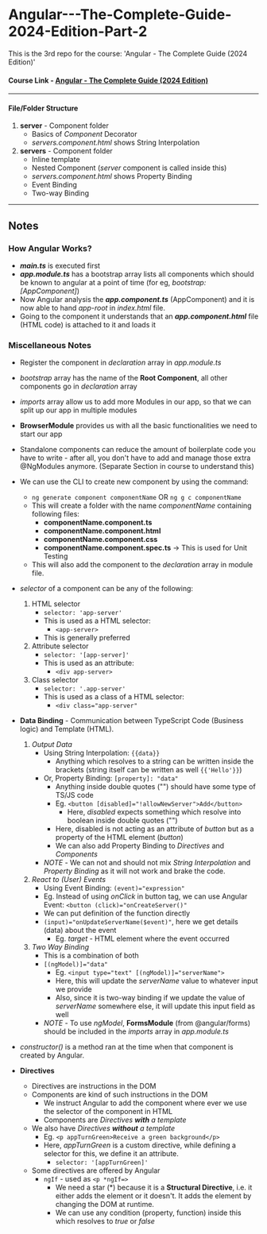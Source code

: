 # Angular---The-Complete-Guide-2024-Edition-Part-2
This is the 3rd repo for the course: 'Angular - The Complete Guide (2024 Edition)'

#### Course Link - [Angular - The Complete Guide (2024 Edition)](https://www.udemy.com/course/the-complete-guide-to-angular-2/)

---

#### File/Folder Structure
1. **server** - Component folder
    - Basics of _Component_ Decorator
    - _servers.component.html_ shows String Interpolation
2. **servers** - Component folder
    - Inline template
    - Nested Component (_server_ component is called inside this)
    - _servers.component.html_ shows Property Binding
    - Event Binding
    - Two-way Binding
---

## Notes
### How Angular Works?
-  **_main.ts_** is executed first
- **_app.module.ts_** has a bootstrap array lists all components which should be known to angular at a point of time (for eg, _bootstrap: [AppComponent]_)
- Now Angular analysis the **_app.component.ts_** (AppComponent) and it is now able to hand _app-root_ in _index.html_ file.
- Going to the component it understands that an **_app.component.html_** file (HTML code) is attached to it and loads it

### Miscellaneous Notes
- Register the component in _declaration_ array in _app.module.ts_
- _bootstrap_ array has the name of the **Root Component**, all other components go in _declaration_ array
- _imports_ array allow us to add more Modules in our app, so that we can split up our app in multiple modules
- **BrowserModule** provides us with all the basic functionalities we need to start our app
- Standalone components can reduce the amount of boilerplate code you have to write - after all, you don't have to add and manage those extra @NgModules anymore. (Separate Section in course to understand this)

- We can use the CLI to create new component by using the command:
    - `ng generate component componentName` OR `ng g c componentName`
    - This will create a folder with the name _componentName_ containing following files:
        - **componentName.component.ts**
        - **componentName.component.html**
        - **componentName.component.css**
        - **componentName.component.spec.ts** -> This is used for Unit Testing
    - This will also add the component to the _declaration_ array in module file.
- _selector_ of a component can be any of the following:
    1. HTML selector
        - `selector: 'app-server'`
        - This is used as a HTML selector:
            - `<app-server>`
        - This is generally preferred
    2. Attribute selector 
        - `selector: '[app-server]'`
        - This is used as an attribute:
            - `<div app-server>`
    3. Class selector
        - `selector: '.app-server'`
        - This is used as a class of a HTML selector:
            - `<div class="app-server"`

- **Data Binding** - Communication between TypeScript Code (Business logic) and Template (HTML).
    1. _Output Data_
        - Using String Interpolation: `{{data}}`
            - Anything which resolves to a string can be written inside the brackets (string itself can be written as well `{{'Hello'}}`)
        - Or, Property Binding: `[property]: "data"`
            - Anything inside double quotes ("") should have some type of TS/JS code
            - Eg. `<button [disabled]="!allowNewServer">Add</button>`
                - Here, _disabled_ expects something which resolve into boolean inside double quotes ("")
            - Here, disabled is not acting as an attribute of _button_ but as a property of the HTML element (_button_)
            - We can also add Property Binding to _Directives_ and _Components_
        - _NOTE_ - We can not and should not mix _String Interpolation_ and _Property Binding_ as it will not work and brake the code.
    2. _React to (User) Events_
        - Using Event Binding: `(event)="expression"`
        - Eg. Instead of using _onClick_ in button tag, we can use Angular Event: `<button (click)="onCreateServer()"`
        - We can put definition of the function directly
        - `(input)="onUpdateServerName($event)"`, here we get details (data) about the event
            - Eg. _target_ - HTML element where the event occurred
    3. _Two Way Binding_
        - This is a combination of both
        - `[(ngModel)]="data"`
            - Eg. `<input type="text" [(ngModel)]="serverName">`
            - Here, this will update the _serverName_ value to whatever input we provide
            - Also, since it is two-way binding if we update the value of _serverName_ somewhere else, it will update this input field as well
        - _NOTE_ - To use _ngModel_, **FormsModule** (from @angular/forms) should be included in the _imports_ array in _app.module.ts_

- _constructor()_ is a method ran at the time when that component is created by Angular.

- **Directives**
    - Directives are instructions in the DOM
    - Components are kind of such instructions in the DOM
        - We instruct Angular to add the component where ever we use the selector of the component in HTML
        - Components are _Directives **with** a template_
    - We also have _Directives **without** a template_
        - Eg. `<p appTurnGreen>Receive a green background</p>`
        - Here, _appTurnGreen_ is a custom directive, while defining a selector for this, we define it an attribute.
            - `selector: '[appTurnGreen]'`
    - Some directives are offered by Angular
        - `ngIf` - used as `<p *ngIf=>`
            - We need a star (*) because it is a **Structural Directive**, i.e. it either adds the element or it doesn't. It adds the element by changing the DOM at runtime.
            - We can use any condition (property, function) inside this which resolves to _true_ or _false_
